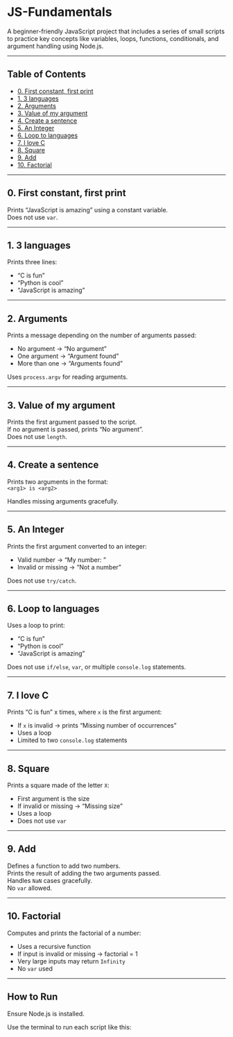 
# JS-Fundamentals

A beginner-friendly JavaScript project that includes a series of small scripts to practice key concepts like variables, loops, functions, conditionals, and argument handling using Node.js.

---

## Table of Contents

- [0. First constant, first print](#0-first-constant-first-print)
- [1. 3 languages](#1-3-languages)
- [2. Arguments](#2-arguments)
- [3. Value of my argument](#3-value-of-my-argument)
- [4. Create a sentence](#4-create-a-sentence)
- [5. An Integer](#5-an-integer)
- [6. Loop to languages](#6-loop-to-languages)
- [7. I love C](#7-i-love-c)
- [8. Square](#8-square)
- [9. Add](#9-add)
- [10. Factorial](#10-factorial)

---

## 0. First constant, first print

Prints “JavaScript is amazing” using a constant variable.  
Does not use `var`.

---

## 1. 3 languages

Prints three lines:
- “C is fun”
- “Python is cool”
- “JavaScript is amazing”

---

## 2. Arguments

Prints a message depending on the number of arguments passed:
- No argument → “No argument”
- One argument → “Argument found”
- More than one → “Arguments found”

Uses `process.argv` for reading arguments.

---

## 3. Value of my argument

Prints the first argument passed to the script.  
If no argument is passed, prints “No argument”.  
Does not use `length`.

---

## 4. Create a sentence

Prints two arguments in the format:  
`<arg1> is <arg2>`

Handles missing arguments gracefully.

---

## 5. An Integer

Prints the first argument converted to an integer:  
- Valid number → “My number: <value>”
- Invalid or missing → “Not a number”

Does not use `try/catch`.

---

## 6. Loop to languages

Uses a loop to print:
- “C is fun”
- “Python is cool”
- “JavaScript is amazing”

Does not use `if/else`, `var`, or multiple `console.log` statements.

---

## 7. I love C

Prints “C is fun” x times, where `x` is the first argument:
- If `x` is invalid → prints “Missing number of occurrences”
- Uses a loop
- Limited to two `console.log` statements

---

## 8. Square

Prints a square made of the letter `X`:
- First argument is the size
- If invalid or missing → “Missing size”
- Uses a loop
- Does not use `var`

---

## 9. Add

Defines a function to add two numbers.  
Prints the result of adding the two arguments passed.  
Handles `NaN` cases gracefully.  
No `var` allowed.

---

## 10. Factorial

Computes and prints the factorial of a number:
- Uses a recursive function
- If input is invalid or missing → factorial = 1
- Very large inputs may return `Infinity`
- No `var` used

---

## How to Run

Ensure Node.js is installed.

Use the terminal to run each script like this:


